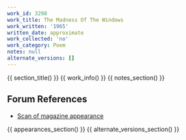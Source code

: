 ```yaml
---
work_id: 3298
work_title: The Madness Of The Windows
work_written: '1965'
written_date: approximate
work_collected: 'no'
work_category: Poem
notes: null
alternate_versions: []
---
```


{{ section_title() }}
{{ work_info() }}
{{ notes_section() }}
## Forum References
- [Scan of magazine appearance](https://bukowskiforum.com/threads/the-madness-of-the-windows.6339/)

{{ appearances_section() }}
{{ alternate_versions_section() }}